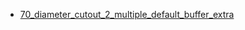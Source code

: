 * [70_diameter_cutout_2_multiple_default_buffer_extra](70_diameter_cutout_2_multiple_default_buffer_extra)
